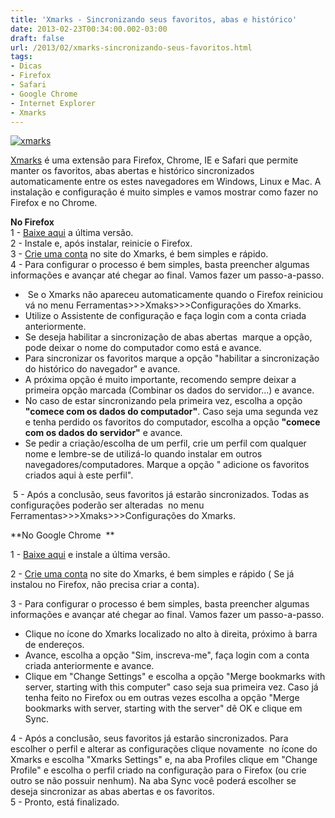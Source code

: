 ```yaml
---
title: 'Xmarks - Sincronizando seus favoritos, abas e histórico'
date: 2013-02-23T00:34:00.002-03:00
draft: false
url: /2013/02/xmarks-sincronizando-seus-favoritos.html
tags: 
- Dicas
- Firefox
- Safari
- Google Chrome
- Internet Explorer
- Xmarks
---
```


[![xmarks](https://3.bp.blogspot.com/-M2fF1Uw8_VY/UWtdI6y5KaI/AAAAAAAAAR8/JGfRdw1xBtI/s200/xmarks.jpg "xmarks")](http://3.bp.blogspot.com/-M2fF1Uw8_VY/UWtdI6y5KaI/AAAAAAAAAR8/JGfRdw1xBtI/s1600/xmarks.jpg)

  
  

[Xmarks](http://www.xmarks.com/) é uma extensão para Firefox, Chrome, IE e Safari que permite manter os favoritos, abas abertas e histórico sincronizados automaticamente entre os estes navegadores em Windows, Linux e Mac. A instalação e configuração é muito simples e vamos mostrar como fazer no Firefox e no Chrome.

  
  
  

**No Firefox**  
1 - [Baixe aqui](http://download.xmarks.com/download/firefox) a última versão.  
2 - Instale e, após instalar, reinicie o Firefox.  
3 - [Crie uma conta](http://login.xmarks.com/account/create_account) no site do Xmarks, é bem simples e rápido.  
4 - Para configurar o processo é bem simples, basta preencher algumas informações e avançar até chegar ao final. Vamos fazer um passo-a-passo.

*    Se o Xmarks não apareceu automaticamente quando o Firefox reiniciou vá no menu Ferramentas>>>Xmaks>>>Configurações do Xmarks.
*   Utilize o Assistente de configuração e faça login com a conta criada anteriormente.
*   Se deseja habilitar a sincronização de abas abertas  marque a opção, pode deixar o nome do computador como está e avance.
*   Para sincronizar os favoritos marque a opção "habilitar a sincronização do histórico do navegador" e avance.
*   A próxima opção é muito importante, recomendo sempre deixar a primeira opção marcada (Combinar os dados do servidor...) e avance.
*   No caso de estar sincronizando pela primeira vez, escolha a opção **"comece com os dados do computador"**. Caso seja uma segunda vez e tenha perdido os favoritos do computador, escolha a opção **"comece com os dados do servidor"** e avance.
*   Se pedir a criação/escolha de um perfil, crie um perfil com qualquer nome e lembre-se de utilizá-lo quando instalar em outros navegadores/computadores. Marque a opção " adicione os favoritos criados aqui à este perfil".

 5 - Após a conclusão, seus favoritos já estarão sincronizados. Todas as configurações poderão ser alteradas  no menu Ferramentas>>>Xmaks>>>Configurações do Xmarks.

  

**No Google Chrome  **  

1 - [Baixe aqui](https://chrome.google.com/webstore/detail/xmarks-bookmark-sync/ajpgkpeckebdhofmmjfgcjjiiejpodla) e instale a última versão. 

2 - [Crie uma conta](http://login.xmarks.com/account/create_account) no site do Xmarks, é bem simples e rápido ( Se já instalou no Firefox, não precisa criar a conta). 

3 - Para configurar o processo é bem simples, basta preencher algumas informações e avançar até chegar ao final. Vamos fazer um passo-a-passo.

*   Clique no ícone do Xmarks localizado no alto à direita, próximo à barra de endereços.
*   Avance, escolha a opção "Sim, inscreva-me", faça login com a conta criada anteriormente e avance.
*   Clique em "Change Settings" e escolha a opção "Merge bookmarks with server, starting with this computer" caso seja sua primeira vez. Caso já tenha feito no Firefox ou em outras vezes escolha a opção "Merge bookmarks with server, starting with the server" dê OK e clique em Sync.

4 - Após a conclusão, seus favoritos já estarão sincronizados. Para escolher o perfil e alterar as configurações clique novamente  no ícone do Xmarks e escolha "Xmarks Settings" e, na aba Profiles clique em "Change Profile" e escolha o perfil criado na configuração para o Firefox (ou crie outro se não possuir nenhum). Na aba Sync você poderá escolher se deseja sincronizar as abas abertas e os favoritos.  
5 - Pronto, está finalizado.
